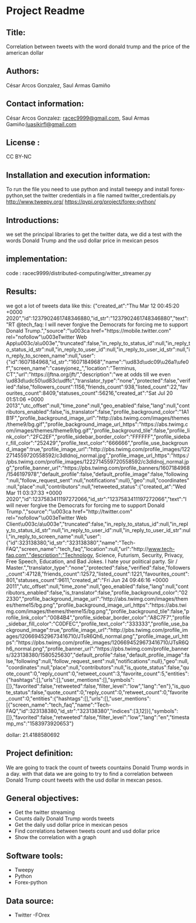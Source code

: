 # Project Readme
## Title: 
Correlation between tweets with the word donald trump and the price of the american dollar

## Authors: 
César Arcos Gonzalez, Saul Armas Gamiño

## Contact information:
César Arcos Gonzalez: racec9999@gmail.com, Saul Armas Gamiño:luasikirfl@gmail.com

## License : 
CC BY-NC

## Installation and execution information:
To run the file you need to use python and install tweepy and install forex-python,set the twitter credentials in a file named twitter_credentials.py
http://www.tweepy.org/
https://pypi.org/project/forex-python/

## Introductions: 
we set the principal libraries to get the  twitter data, we did a test with the words Donald Trump and the usd dollar price in mexican pesos

## implementation: 
code : racec9999/distributed-computing/witter_streamer.py

## Results:
we got a lot of tweets data like this:
{"created_at":"Thu Mar 12 00:45:20 +0000 2020","id":1237902461748346880,"id_str":"1237902461748346880","text":"RT @tech_faq: I will never forgive the Democrats for forcing me to support Donald Trump.","source":"\u003ca href=\"https:\/\/mobile.twitter.com\" rel=\"nofollow\"\u003eTwitter Web App\u003c\/a\u003e","truncated":false,"in_reply_to_status_id":null,"in_reply_to_status_id_str":null,"in_reply_to_user_id":null,"in_reply_to_user_id_str":null,"in_reply_to_screen_name":null,"user":{"id":1607184968,"id_str":"1607184968","name":"\ud83d\udc09\u26a1\ufe0f","screen_name":"caseyjonez_","location":"Terminus, CT","url":"https:\/\/jftna.org\/jft\/","description":"we at odds till we even \ud83d\udc50\ud83c\udffc","translator_type":"none","protected":false,"verified":false,"followers_count":1156,"friends_count":938,"listed_count":22,"favourites_count":8409,"statuses_count":56216,"created_at":"Sat Jul 20 01:51:06 +0000 2013","utc_offset":null,"time_zone":null,"geo_enabled":false,"lang":null,"contributors_enabled":false,"is_translator":false,"profile_background_color":"1A1B1F","profile_background_image_url":"http:\/\/abs.twimg.com\/images\/themes\/theme9\/bg.gif","profile_background_image_url_https":"https:\/\/abs.twimg.com\/images\/themes\/theme9\/bg.gif","profile_background_tile":false,"profile_link_color":"2FC2EF","profile_sidebar_border_color":"FFFFFF","profile_sidebar_fill_color":"252429","profile_text_color":"666666","profile_use_background_image":true,"profile_image_url":"http:\/\/pbs.twimg.com\/profile_images\/1222714559720558592\/c3dIdnoj_normal.jpg","profile_image_url_https":"https:\/\/pbs.twimg.com\/profile_images\/1222714559720558592\/c3dIdnoj_normal.jpg","profile_banner_url":"https:\/\/pbs.twimg.com\/profile_banners\/1607184968\/1546197978","default_profile":false,"default_profile_image":false,"following":null,"follow_request_sent":null,"notifications":null},"geo":null,"coordinates":null,"place":null,"contributors":null,"retweeted_status":{"created_at":"Wed Mar 11 03:37:33 +0000 2020","id":1237583411197272066,"id_str":"1237583411197272066","text":"I will never forgive the Democrats for forcing me to support Donald Trump.","source":"\u003ca href=\"http:\/\/twitter.com\" rel=\"nofollow\"\u003eTwitter Web Client\u003c\/a\u003e","truncated":false,"in_reply_to_status_id":null,"in_reply_to_status_id_str":null,"in_reply_to_user_id":null,"in_reply_to_user_id_str":null,"in_reply_to_screen_name":null,"user":{"id":323138380,"id_str":"323138380","name":"Tech-FAQ","screen_name":"tech_faq","location":null,"url":"http:\/\/www.tech-faq.com","description":"Technology, Science, Futurism, Security, Privacy, Free Speech, Education, and Bad Jokes.   I hate your political party. Sir \/ Master.","translator_type":"none","protected":false,"verified":false,"followers_count":47128,"friends_count":12572,"listed_count":1221,"favourites_count":801,"statuses_count":9611,"created_at":"Fri Jun 24 09:46:16 +0000 2011","utc_offset":null,"time_zone":null,"geo_enabled":false,"lang":null,"contributors_enabled":false,"is_translator":false,"profile_background_color":"022330","profile_background_image_url":"http:\/\/abs.twimg.com\/images\/themes\/theme15\/bg.png","profile_background_image_url_https":"https:\/\/abs.twimg.com\/images\/themes\/theme15\/bg.png","profile_background_tile":false,"profile_link_color":"0084B4","profile_sidebar_border_color":"A8C7F7","profile_sidebar_fill_color":"C0DFEC","profile_text_color":"333333","profile_use_background_image":true,"profile_image_url":"http:\/\/pbs.twimg.com\/profile_images\/1206694529673416710\/JTsR6Qh6_normal.png","profile_image_url_https":"https:\/\/pbs.twimg.com\/profile_images\/1206694529673416710\/JTsR6Qh6_normal.png","profile_banner_url":"https:\/\/pbs.twimg.com\/profile_banners\/323138380\/1580525630","default_profile":false,"default_profile_image":false,"following":null,"follow_request_sent":null,"notifications":null},"geo":null,"coordinates":null,"place":null,"contributors":null,"is_quote_status":false,"quote_count":0,"reply_count":0,"retweet_count":3,"favorite_count":5,"entities":{"hashtags":[],"urls":[],"user_mentions":[],"symbols":[]},"favorited":false,"retweeted":false,"filter_level":"low","lang":"en"},"is_quote_status":false,"quote_count":0,"reply_count":0,"retweet_count":0,"favorite_count":0,"entities":{"hashtags":[],"urls":[],"user_mentions":[{"screen_name":"tech_faq","name":"Tech-FAQ","id":323138380,"id_str":"323138380","indices":[3,12]}],"symbols":[]},"favorited":false,"retweeted":false,"filter_level":"low","lang":"en","timestamp_ms":"1583973920653"}

dollar: 21.4188580692


## Project definition:
We are going to track the count of tweets countains Donald Trump words in a day. with that data we are going to try to find a correlation between Donald Trump count tweets with the usd dollar in mexcan pesos.

## General objectives:
- Get the twitter streaming 
- Counts  daily Donald Trump words tweets
- Get the daily usd dollar price in mexican pesos
- Find correlations between tweets count and usd dollar price
- Show  the correlation with a graph

## Software tools:
- Tweepy
- Python
- Forex-python



## Data source:
- Twitter
-FOrex

